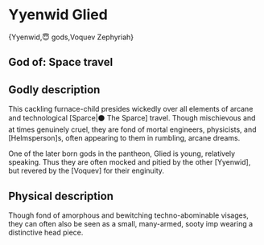 # Yyenwid Glied

{Yyenwid,😇 gods,Voquev Zephyriah}

## **God of:** Space travel

## **Godly description**
This cackling furnace-child presides wickedly over all elements of arcane and technological [Sparce|⚫ The Sparce] travel. Though mischievous and at times genuinely cruel, they are fond of mortal engineers, physicists, and [Helmsperson]s, often appearing to them in rumbling, arcane dreams.

One of the later born gods in the pantheon, Glied is young, relatively speaking. Thus they are often mocked and pitied by the other [Yyenwid], but revered by the [Voquev] for their enginuity.

## **Physical description**
Though fond of amorphous and bewitching techno-abominable visages, they can often also be seen as a small, many-armed, sooty imp wearing a distinctive head piece.
